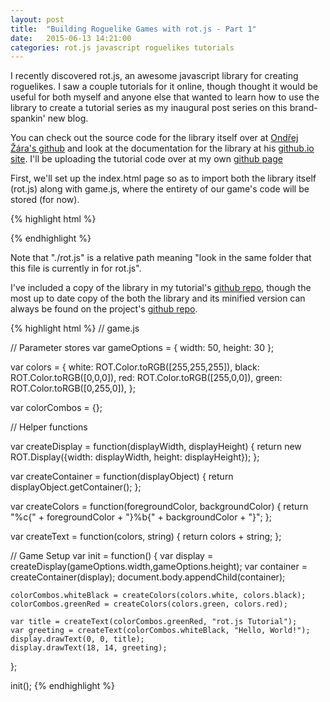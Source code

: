 ```yaml
---
layout: post
title:  "Building Roguelike Games with rot.js - Part 1"
date:   2015-06-13 14:21:00
categories: rot.js javascript roguelikes tutorials
---
```

I recently discovered rot.js, an awesome javascript library for creating roguelikes. I saw a couple tutorials for it online, though thought it would be useful for both myself and anyone else that wanted to learn how to use the library to create a tutorial series as my inaugural post series on this brand-spankin' new blog.

You can check out the source code for the library itself over at [Ondřej Žára's github][ozgithub] and look at the documentation for the library at his [github.io site][rot.js]. I'll be uploading the tutorial code over at my own [github page][projectgithub]

First, we'll set up the index.html page so as to import both the library itself (rot.js) along with game.js, where the entirety of our game's code will be stored (for now).

{% highlight html %}
<!DOCTYPE html>
<html>
  <head>
    <title>rot.js Tutorial Roguelike</title>
  </head>
  <body>
    <script src="./rot.js"></script>
    <script src="./game.js"></script>
  </body>
</html>
{% endhighlight %}

Note that "./rot.js" is a relative path meaning "look in the same folder that this file is currently in for rot.js". 

I've included a copy of the library in my tutorial's [github repo][projectgithub], though the most up to date copy of the both the library and its minified version can always be found on the project's [github repo][ozgithub].

{% highlight html %}
// game.js

// Parameter stores
var gameOptions = {
	width: 50,
	height: 30
};

var colors = {
	white: ROT.Color.toRGB([255,255,255]),
	black: ROT.Color.toRGB([0,0,0]),
	red: ROT.Color.toRGB([255,0,0]),
	green: ROT.Color.toRGB([0,255,0]),
};

var colorCombos = {};

// Helper functions

var createDisplay = function(displayWidth, displayHeight) {
	return new ROT.Display({width: displayWidth, height: displayHeight});
};

var createContainer = function(displayObject) {
	return displayObject.getContainer();
};

var createColors = function(foregroundColor, backgroundColor) {
	return "%c{" + foregroundColor + "}%b{" + backgroundColor + "}";
};

var createText = function(colors, string) {
	return colors + string;
};

// Game Setup
var init = function() {
	var display = createDisplay(gameOptions.width,gameOptions.height);
	var container = createContainer(display);
	document.body.appendChild(container);

	colorCombos.whiteBlack = createColors(colors.white, colors.black);
	colorCombos.greenRed = createColors(colors.green, colors.red);

	var title = createText(colorCombos.greenRed, "rot.js Tutorial");
	var greeting = createText(colorCombos.whiteBlack, "Hello, World!");
	display.drawText(0, 0, title);
	display.drawText(18, 14, greeting);
};

init();
{% endhighlight %}

[rot.js]: http://ondras.github.io/rot.js/hp/
[ozgithub]: https://github.com/ondras/rot.js
[projectgithub]: https://github.com/ZLester/rot.js-Tutorial